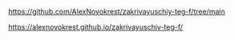 https://github.com/AlexNovokrest/zakrivayuschiy-teg-f/tree/main

https://alexnovokrest.github.io/zakrivayuschiy-teg-f/